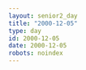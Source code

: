 ```yaml
---
layout: senior2_day
title: "2000-12-05"
type: day
id: 2000-12-05
date: 2000-12-05
robots: noindex
---
```


